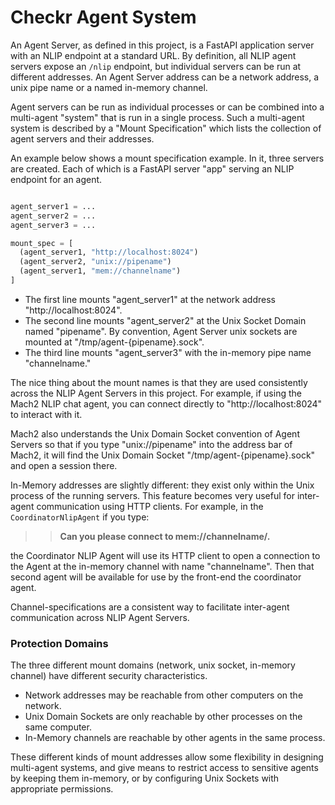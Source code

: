 # Checkr Agent System

An Agent Server, as defined in this project, is a FastAPI application server with an NLIP endpoint at a standard URL.
By definition, all NLIP agent servers expose an `/nlip` endpoint, but individual servers can be run at different addresses.  An Agent Server address can be a network address, a unix pipe name or a named in-memory channel.

Agent servers can be run as individual processes or can be combined into a multi-agent "system" that is run in a single process.  Such a multi-agent system is described by a "Mount Specification" which lists the collection of agent servers and their addresses.

An example below shows a mount specification example.  In it, three servers are created.  Each of which is a FastAPI server "app" serving an NLIP endpoint for an agent.

``` python

agent_server1 = ...
agent_server2 = ...
agent_server3 = ...

mount_spec = [
  (agent_server1, "http://localhost:8024")
  (agent_server2, "unix://pipename")
  (agent_server1, "mem://channelname")
]

```

- The first line mounts "agent_server1" at the network address "http://localhost:8024".
- The second line mounts "agent_server2" at the Unix Socket Domain named "pipename".  By convention, Agent Server unix sockets are mounted at "/tmp/agent-{pipename}.sock".
- The third line mounts "agent_server3" with the in-memory pipe name "channelname."

The nice thing about the mount names is that they are used consistently across the NLIP Agent Servers in this project.  For example, if using the Mach2 NLIP chat agent, you can connect directly to "http://localhost:8024" to interact with it.

Mach2 also understands the Unix Domain Socket convention of Agent Servers so that if you type "unix://pipename" into the address bar of Mach2, it will find the Unix Domain Socket "/tmp/agent-{pipename}.sock" and open a session there.

In-Memory addresses are slightly different: they exist only within the Unix process of the running servers.  This feature becomes very useful for inter-agent communication using HTTP clients.  For example, in the `CoordinatorNlipAgent` if you type:

>> **Can you please connect to mem://channelname/.**

the Coordinator NLIP Agent will use its HTTP client to open a connection to the Agent at the in-memory channel with name "channelname".  Then that second agent will be available for use by the front-end the coordinator agent.

Channel-specifications are a consistent way to facilitate inter-agent communication across NLIP Agent Servers.


### Protection Domains

The three different mount domains (network, unix socket, in-memory channel) have different security characteristics.

- Network addresses may be reachable from other computers on the network.
- Unix Domain Sockets are only reachable by other processes on the same computer.
- In-Memory channels are reachable by other agents in the same process.

These different kinds of mount addresses allow some flexibility in designing multi-agent systems, and give means to restrict access to sensitive agents by keeping them in-memory, or by configuring Unix Sockets with appropriate permissions.
